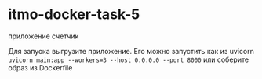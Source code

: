 # itmo-docker-task-5
приложение счетчик

Для запуска выгрузите приложение. Его можно запустить как из uvicorn  
<code>uvicorn main:app --workers=3 --host 0.0.0.0 --port 8000</code> 
или соберите образ из Dockerfile
